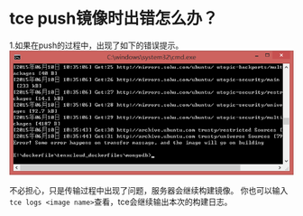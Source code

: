 # tce push镜像时出错怎么办？

1.如果在push的过程中，出现了如下的错误提示。
![tce1](/doc/v1/images/samples/tce_notice/transform_error.png)

不必担心，只是传输过程中出现了问题，服务器会继续构建镜像。
你也可以输入`tce logs <image name>`查看，tce会继续输出本次的构建日志。
